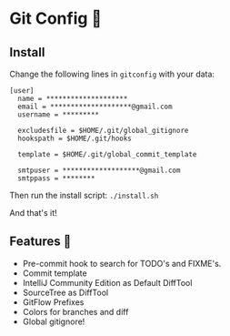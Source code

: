 # Git Config :twisted_rightwards_arrows:

## Install

Change the following lines in `gitconfig` with your data:

```
[user]
  name = ********************
  email = ********************@gmail.com
  username = *********
  
  excludesfile = $HOME/.git/global_gitignore
  hookspath = $HOME/.git/hooks
  
  template = $HOME/.git/global_commit_template
  
  smtpuser = *******************@gmail.com
  smtppass = ********
```

Then run the install script:
`./install.sh`

And that's it!

## Features :rocket:

- Pre-commit hook to search for TODO's and FIXME's.
- Commit template
- IntelliJ Community Edition as Default DiffTool
- SourceTree as DiffTool
- GitFlow Prefixes
- Colors for branches and diff
- Global gitignore!
